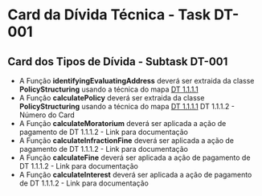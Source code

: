 # Card da Dívida Técnica - Task DT-001
## Card dos Tipos de Dívida  - Subtask DT-001

- A Função __**identifyingEvaluatingAddress**__ deverá ser extraida da classe __**PolicyStructuring**__ usando a técnica do mapa [DT 1.1.1.1](https://docs.google.com/spreadsheets/d/1JMrKF7l_l-AtAMh8LuWJE0XIFX2sXh5dm7rnAr1OXF4/edit#gid=46439327)
- A Função __**calculatePolicy**__ deverá ser extraida da classe __**PolicyStructuring**__ usando a técnica do mapa [DT 1.1.1.1](https://docs.google.com/spreadsheets/d/1JMrKF7l_l-AtAMh8LuWJE0XIFX2sXh5dm7rnAr1OXF4/edit#gid=46439327)
DT 1.1.1.2 - Número do Card
- A Função __**calculateMoratorium**__ deverá ser aplicada a ação de pagamento de DT 1.1.1.2 - Link para documentação
- A Função __**calculateInfractionFine**__ deverá ser aplicada a ação de pagamento de DT 1.1.1.2 - Link para documentação
- A Função __**calculateFine**__ deverá ser aplicada a ação de pagamento de DT 1.1.1.2 - Link para documentação
- A Função __**calculateInterest**__ deverá ser aplicada a ação de pagamento de DT 1.1.1.2 - Link para documentação